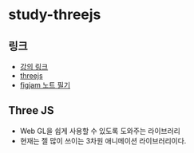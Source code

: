 # study-threejs

## 링크

- [강의 링크](https://www.inflearn.com/course/3d-%EC%9D%B8%ED%84%B0%EB%9E%99%ED%8B%B0%EB%B8%8C-%EC%9B%B9#curriculum)
- [threejs](https://Three.js.org/)
- [figjam 노트 필기](https://www.figma.com/file/4i591i3asYBAgAiVGXMiVz/Three.js-%EA%B3%B5%EB%B6%80%ED%95%98%EA%B8%B0?type=whiteboard&node-id=0%3A1&t=GHGHw4qzS7Xd6eTm-1)

## Three JS

- Web GL을 쉽게 사용할 수 있도록 도와주는 라이브러리
- 현재는 젤 많이 쓰이는 3차원 애니메이션 라이브러리이다.
